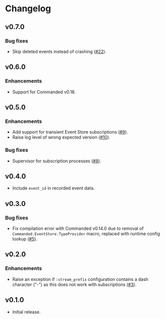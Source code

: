 # Changelog

## v0.7.0

### Bug fixes

- Skip deleted events instead of crashing ([#22](https://github.com/commanded/commanded-extreme-adapter/pull/22)).

## v0.6.0

### Enhancements

- Support for Commanded v0.18.

## v0.5.0

### Enhancements

- Add support for transient Event Store subscriptions ([#9](https://github.com/commanded/commanded-extreme-adapter/pull/9)).
- Raise log level of wrong expected version ([#10](https://github.com/commanded/commanded-extreme-adapter/pull/10)).

### Bug fixes

- Supervisor for subscription processes ([#8](https://github.com/commanded/commanded-extreme-adapter/pull/8)).

## v0.4.0

- Include `event_id` in recorded event data.

## v0.3.0

### Bug fixes

- Fix compilation error with Commanded v0.14.0 due to removal of `Commanded.EventStore.TypeProvider` macro, replaced with runtime config lookup ([#5](https://github.com/commanded/commanded-extreme-adapter/issues/5)).

## v0.2.0

### Enhancements

- Raise an exception if `:stream_prefix` configuration contains a dash character ("-") as this does not work with subscriptions ([#3](https://github.com/commanded/commanded-extreme-adapter/issues/3)).

## v0.1.0

- Initial release.
